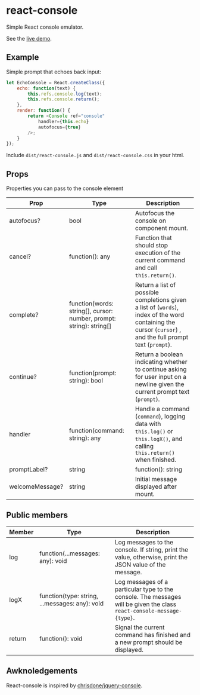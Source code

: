 # react-console
Simple React console emulator.

See the [live demo](http://autochthe.github.io/react-console/).

## Example

Simple prompt that echoes back input:

```javascript
let EchoConsole = React.createClass({
	echo: function(text) {
		this.refs.console.log(text);
		this.refs.console.return();
	},
	render: function() {
		return <Console ref="console"
			handler={this.echo}
			autofocus={true}
		/>;
	}
});
```

Include `dist/react-console.js` and `dist/react-console.css` in your html.



## Props

Properties you can pass to the console element

| Prop				| Type																	| Description
| ----				| ----																	| ----
| autofocus?		| bool																	| Autofocus the console on component mount.
| cancel?			| function(): any														| Function that should stop execution of the current command and call `this.return()`.
| complete?			| function(words: string[], cursor: number, prompt: string): string[]	| Return a list of possible completions given a list of (`words`), index of the word containing the cursor (`cursor`) , and the full prompt text (`prompt`).
| continue?			| function(prompt: string): bool										| Return a boolean indicating whether to continue asking for user input on a newline given the current prompt text (`prompt`).
| handler			| function(command: string): any										| Handle a command (`command`), logging data with `this.log()` or `this.logX()`, and calling `this.return()` when finished.
| promptLabel?		| string | function(): string											| String displayed to prompt user for input.
| welcomeMessage?	| string																| Initial message displayed after mount.

## Public members

| Member	| Type												| Description
| ----		| ----												| ----
| log		| function(...messages: any): void					| Log messages to the console. If string, print the value, otherwise, print the JSON value of the message.
| logX		| function(type: string, ...messages: any): void	| Log messages of a particular type to the console. The messages will be given the class `react-console-message-{type}`.
| return	| function(): void									| Signal the current command has finished and a new prompt should be displayed.


## Awknoledgements

React-console is inspired by [chrisdone/jquery-console](https://github.com/chrisdone/jquery-console).

